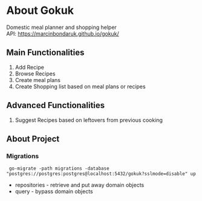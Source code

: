 # About Gokuk
Domestic meal planner and shopping helper  
API: https://marcinbondaruk.github.io/gokuk/

## Main Functionalities
1. Add Recipe
2. Browse Recipes
3. Create meal plans
4. Create Shopping list based on meal plans or recipes

## Advanced Functionalities
1. Suggest Recipes based on leftovers from previous cooking


## About Project

### Migrations
` go-migrate -path migrations -database "postgres://postgres:postgres@localhost:5432/gokuk?sslmode=disable" up`

* repositories - retrieve and put away domain objects
* query - bypass domain objects
